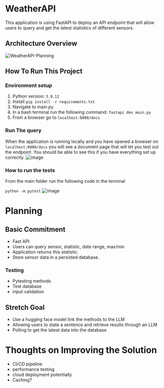 # WeatherAPI
This application is using FastAPI to deploy an API endpoint that will allow users to query and get the latest statistics of different sensors. 

## Architecture Overview
![WeatherAPI-Planning](https://github.com/user-attachments/assets/dc3c168c-37f1-4034-8355-fcd2a91bd53f)

## How To Run This Project

### Environment setup 
1. Python version: `3.9.12`
2. Install `pip install -r requirements.txt`
3. Navigate to main.py 
4. In a bash terminal run the following command:  `fastapi dev main.py `
5. From a browser go to `localhost:8000/docs`

### Run The query 
When the application is running locally and you have opened a browser on `localhost:8000/docs` you will see a document page that will let you test out the endpoint. 
You should be able to see this if you have everything set up correctly. 
![image](https://github.com/user-attachments/assets/a96248f1-1589-45df-9f92-e3b10d02d905)

### How to run the tests
From the main folder run the following code in the terminal

`python -m pytest`
![image](https://github.com/user-attachments/assets/5e4e479a-9ea1-41e8-99ee-a18a4f0e3384)


# Planning

## Basic Commitment 
- Fast API
- Users can query sensor, statistic, date range, max/min
- Application returns this statistic.
- Store sensor data in a persisted database.

### Testing 
- Pytesting methods
- Test database
- input validation

## Stretch Goal 
- Use a hugging face model link the methods to the LLM
- Allowing users to state a sentence and retrieve results through an LLM
- Polling to get the latest data into the database

# Thoughts on Improving the Solution 
- CI/CD pipeline
- performance testing
- cloud deployment potentially
- Caching?
